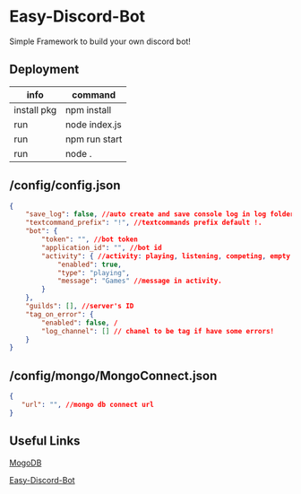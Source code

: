 
# Easy-Discord-Bot

Simple Framework to build your own discord bot!

## Deployment

|      info         |         command         |
| ------------------|-------------------------|
|    install pkg    |       npm install       |
|        run        |      node index.js      |
|        run        |       npm run start     |
|        run        |           node .        |

## /config/config.json
```json
{
	"save_log": false, //auto create and save console log in log folder
	"textcommand_prefix": "!", //textcommands prefix default !.
	"bot": {
		"token": "", //bot token
		"application_id": "", //bot id
		"activity": { //activity: playing, listening, competing, empty for watching.
			"enabled": true,
			"type": "playing",
			"message": "Games" //message in activity.
		}
	},
	"guilds": [], //server's ID
	"tag_on_error": {
		"enabled": false, /
		"log_channel": [] // chanel to be tag if have some errors!
	}
}
```

## /config/mongo/MongoConnect.json
```json
{
   "url": "", //mongo db connect url
}
```

## Useful Links

[MogoDB](https://cloud.mongodb.com/)

[Easy-Discord-Bot](https://github.com/ivan100-ivoop/Easy-Discord-Bot)